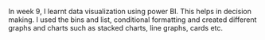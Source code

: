 In week 9, I learnt data visualization using power BI. This helps in decision making.
I used the bins and list, conditional formatting and created different graphs and charts such as stacked charts, line graphs, cards etc.
